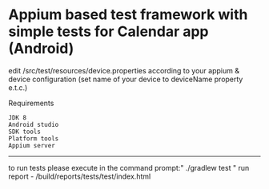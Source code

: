 # Appium based test framework with simple tests for Calendar app (Android)

edit /src/test/resources/device.properties according to your appium & device configuration (set name of your device to deviceName property e.t.c.)

Requirements

    JDK 8
    Android studio
    SDK tools
    Platform tools
    Appium server

_______________________________________________________________________

to run tests please execute in the command prompt:" ./gradlew test "
run report - /build/reports/tests/test/index.html

